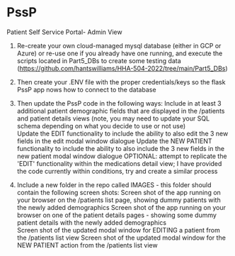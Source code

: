 # PssP
Patient Self Service Portal- Admin View

1. Re-create your own cloud-managed mysql database (either in GCP or Azure) or re-use one if you already have one running, and execute the scripts located in Part5_DBs to create some testing data (https://github.com/hantswilliams/HHA-504-2022/tree/main/Part5_DBs)   

2. Then create your .ENV file with the proper credentials/keys so the flask PssP app nows how to connect to the database 

3. Then update the PssP code in the following ways: 
Include in at least 3 additional patient demographic fields that are displayed in the /patients and patient details views (note, you may need to update your SQL schema depending on what you decide to use or not use)  
Update the EDIT functionality to include the ability to also edit the 3 new fields in the edit modal window dialogue 
Update the NEW PATIENT functionality to include the ability to also include the 3 new fields in the new patient modal window dialogue 
OPTIONAL: attempt to replicate the 'EDIT' functionality within the medications detail view; I have provided the code currently within conditions, try and create a similar process 

4. Include a new folder in the repo called IMAGES - this folder should contain the following screen shots: 
Screen shot of the app running on your browser on the /patients list page, showing dummy patients with the newly added demographics
Screen shot of the app running on your browser on one of the patient details pages - showing some dummy patient details with the newly added demographics  
Screen shot of the updated modal window for EDITING a patient from the /patients list view 
Screen shot of the updated modal window for the NEW PATIENT action from the /patients list view